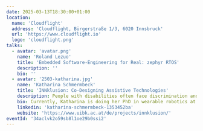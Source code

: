 ```yaml
---
date: 2025-03-13T18:30:00+01:00
location:
  name: 'Cloudflight'
  address: 'Cloudflight, Bürgerstraße 1/3, 6020 Innsbruck'
  url: 'https://www.cloudflight.io'
  logo: 'cloudflight.png'
talks:
  - avatar: 'avatar.png'
    name: 'Roland Lezuo'
    title: 'Embedded Software-Engineering for Real: zephyr RTOS'
    description: ''
    bio: ''
  - avatar: '2503-katharina.jpg'
    name: 'Katharina Schmermbeck'
    title: 'INNklusion: Co-Designing Assistive Technologies'
    description: People with disabilities often face discrimination and lack of access in all areas of society. While cheap and accessible assistive technologies can support participation and independence, awareness and acceptance of disability are inevitable for an inclusive society. Our initiative INNklusion strives to tackle these problems by bringing together people with disabilities, students, researchers, and associations. During different lecture formats at the university, students co-design assistive technologies with people with disabilities. You will learn about interesting projects such as a public transportation navigator and a make-up robot as well as lessons learnt after one year in practice and our vision for a more inclusive region.
    bio: Currently, Katharina is doing her PhD in wearable robotics at the University of Innsbruck. Since her Master's she is working on different assistive technologies, such as a hand exoskeleton for people with limited hand mobility. Together with her colleagues, she founded Innklusion because building technologies is cool, but contributing to a more inclusive and respectful society makes it even more exciting.
    linkedin: 'katharina-schmermbeck-1353452ba'
    website: 'https://www.uibk.ac.at/de/projects/innklusion/'
eventId: '34aclvk2o59sb8l1oe29b0ssi2'
---
```

